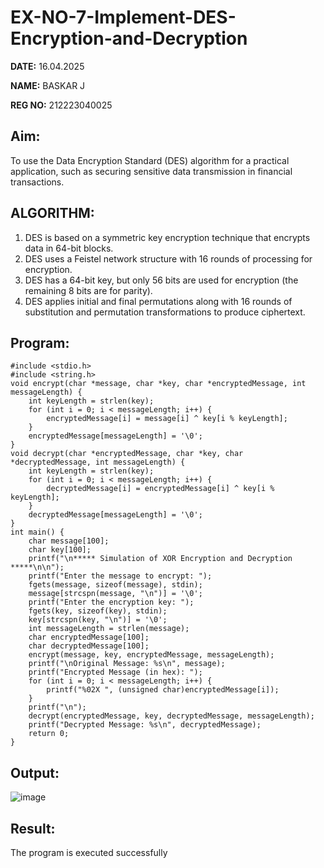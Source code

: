 # EX-NO-7-Implement-DES-Encryption-and-Decryption

**DATE:** 16.04.2025

**NAME:** BASKAR J

**REG NO:** 212223040025

## Aim:

To use the Data Encryption Standard (DES) algorithm for a practical application, such as securing sensitive data transmission in financial transactions.

## ALGORITHM:

1. DES is based on a symmetric key encryption technique that encrypts data in 64-bit blocks.
2. DES uses a Feistel network structure with 16 rounds of processing for encryption.
3. DES has a 64-bit key, but only 56 bits are used for encryption (the remaining 8 bits are for parity).
4. DES applies initial and final permutations along with 16 rounds of substitution and permutation transformations to produce ciphertext.

## Program:

```
#include <stdio.h>
#include <string.h>
void encrypt(char *message, char *key, char *encryptedMessage, int messageLength) {
    int keyLength = strlen(key);
    for (int i = 0; i < messageLength; i++) {
        encryptedMessage[i] = message[i] ^ key[i % keyLength];
    }
    encryptedMessage[messageLength] = '\0'; 
}
void decrypt(char *encryptedMessage, char *key, char *decryptedMessage, int messageLength) {
    int keyLength = strlen(key);
    for (int i = 0; i < messageLength; i++) {
        decryptedMessage[i] = encryptedMessage[i] ^ key[i % keyLength];
    }
    decryptedMessage[messageLength] = '\0'; 
}
int main() {
    char message[100];
    char key[100];
    printf("\n***** Simulation of XOR Encryption and Decryption *****\n\n");
    printf("Enter the message to encrypt: ");
    fgets(message, sizeof(message), stdin);
    message[strcspn(message, "\n")] = '\0';
    printf("Enter the encryption key: ");
    fgets(key, sizeof(key), stdin);
    key[strcspn(key, "\n")] = '\0'; 
    int messageLength = strlen(message);
    char encryptedMessage[100];
    char decryptedMessage[100];
    encrypt(message, key, encryptedMessage, messageLength);
    printf("\nOriginal Message: %s\n", message);
    printf("Encrypted Message (in hex): ");
    for (int i = 0; i < messageLength; i++) {
        printf("%02X ", (unsigned char)encryptedMessage[i]);
    }
    printf("\n");
    decrypt(encryptedMessage, key, decryptedMessage, messageLength);
    printf("Decrypted Message: %s\n", decryptedMessage);
    return 0;
}
```


## Output:
![image](https://github.com/user-attachments/assets/f9ec5a2e-c67a-46dc-8ad8-47e75baca374)


## Result:
  The program is executed successfully

